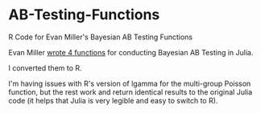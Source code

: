 # AB-Testing-Functions
R Code for Evan Miller's Bayesian AB Testing Functions

Evan Miller [wrote 4 functions](https://www.evanmiller.org/bayesian-ab-testing.html) for conducting Bayesian AB Testing in Julia. 

I converted them to R.

I'm having issues with R's version of lgamma for the multi-group Poisson function, but the rest work and return identical results to the original Julia code (it helps that Julia is very legible and easy to switch to R).
